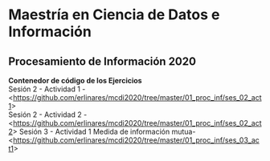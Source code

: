 # Maestría en Ciencia de Datos e Información
## Procesamiento de Información 2020
**Contenedor de código de los Ejercicios**  
Sesión 2 - Actividad 1 - <<https://github.com/erlinares/mcdi2020/tree/master/01_proc_inf/ses_02_act1>>  
Sesión 2 - Actividad 2 - <<https://github.com/erlinares/mcdi2020/tree/master/01_proc_inf/ses_02_act2>> 
Sesión 3 - Actividad 1 Medida de información mutua- <<https://github.com/erlinares/mcdi2020/tree/master/01_proc_inf/ses_03_act1>>
